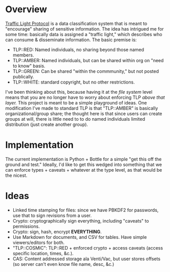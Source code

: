 # Overview

[Traffic Light Protocol](https://en.wikipedia.org/wiki/Traffic_Light_Protocol) is a data classification system that is meant to 
"encourage" sharing of sensitive information. The idea has intrigued me for some time: basically data is assigned a "traffic light,"
which describes who can consume & disseminate information. The basic premise is:

- TLP::RED: Named individuals, no sharing beyond those named members.
- TLP::AMBER: Named individuals, but can be shared within org on "need to know" basis.
- TLP::GREEN: Can be shared "within the commmunity," but not posted publically.
- TLP::WHITE: standard copyright, but no other restrictions.

I've been thinking about this, because having it at the _file system_ level means that you are no longer have to worry about
enforcing TLP _above that layer._ This project is meant to be a simple playground of ideas. One modification I've made to
standard TLP is that "TLP::AMBER" is basically organizational/group share; the thought here is that since users can create
groups at will, there is little need to to do named individuals limited distribution (just create another group).

# Implementation

The current implementation is Python + Bottle for a simple "get this off the ground and test." Ideally, I'd like to get this
wedged into something that we can enforce types + caveats + whatever at the type level, as that would be the nicest.

# Ideas

- Linked time stamping for files: since we have PBKDF2 for passwords, use that to sign revisions from a user.
- Crypto: cryptographically sign everything, including "caveats" to permissions.
- Crypto: sign, hash, encrypt **EVERYTHING**.
- Use Markdown for documents, and CSV for tables. Have simple viewers/editors for both.
- "TLP::COSMIC": TLP::RED + enforced crypto + access caveats (access specific location, times, &c.).
- CAS: Content addressed storage ala Venti/Vac, but user stores offsets (so server can't even know file name, desc, &c.)
